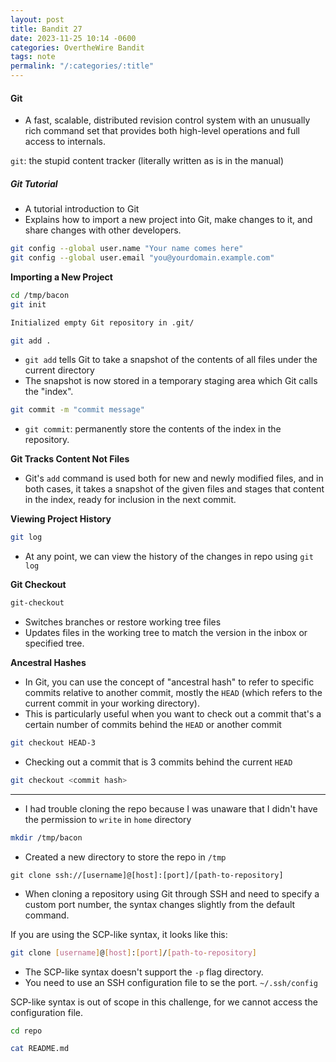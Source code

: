 ```yaml
---
layout: post
title: Bandit 27
date: 2023-11-25 10:14 -0600
categories: OvertheWire Bandit
tags: note
permalink: "/:categories/:title"
---
```


#### Git
- A fast, scalable, distributed revision control system with an unusually rich command set that provides both high-level operations and full access to internals.

`git`: the stupid content tracker (literally written as is in the manual)

##### Git Tutorial
- A tutorial introduction to Git
- Explains how to import a new project into Git, make changes to it, and share changes with other developers.

```bash
git config --global user.name "Your name comes here"
git config --global user.email "you@yourdomain.example.com"
```

**Importing a New Project**

```bash
cd /tmp/bacon
git init
```

```bash
Initialized empty Git repository in .git/
```

```bash
git add .
```
- `git add` tells Git to take a snapshot of the contents of all files under the current directory
- The snapshot is now stored in a temporary staging area which Git calls the "index".

```bash
git commit -m "commit message"
```
-  `git commit`: permanently store the contents of the index in the repository. 

**Git Tracks Content Not Files**
- Git's `add` command is used both for new and newly modified files, and in both cases, it takes a snapshot of the given files and stages that content in the index, ready for inclusion in the next commit.

**Viewing Project History**
```bash
git log
```
- At any point, we can view the history of the changes in repo using `git log`


**Git Checkout**
```bash
git-checkout
```
- Switches branches or restore working tree files
- Updates files in the working tree to match the version in the inbox or specified tree. 

**Ancestral Hashes**
- In Git, you can use the concept of "ancestral hash" to refer to specific commits relative to another commit, mostly the `HEAD` (which refers to the current commit in your working directory).
- This is particularly useful when you want to check out a commit that's a certain number of commits behind the `HEAD` or another commit

```bash
git checkout HEAD-3
```
- Checking out a commit that is 3 commits behind the current `HEAD`

```bash
git checkout <commit hash>
```

---


- I had trouble cloning the repo because I was unaware that I didn't have the permission to `write` in `home` directory

```bash
mkdir /tmp/bacon
```
- Created a new directory to store the repo in `/tmp` 


```
git clone ssh://[username]@[host]:[port]/[path-to-repository]
```
- When cloning a repository using Git through SSH and need to specify a custom port number, the syntax changes slightly from the default command. 


If you are using the SCP-like syntax, it looks like this:
```bash
git clone [username]@[host]:[port]/[path-to-repository]
```
- The SCP-like syntax doesn't support the `-p` flag directory. 
- You need to use an SSH configuration file to se the port.  `~/.ssh/config`

SCP-like syntax is out of scope in this challenge, for we cannot access the configuration file.

```bash
cd repo
```

```bash
cat README.md
```

